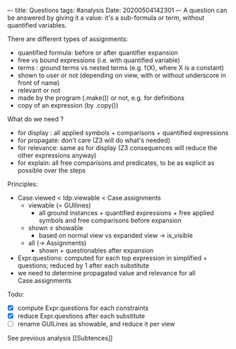 –-
title: Questions
tags: #analysis
Date: 20200504142301
–-
A question can be answered by giving it a value: it's a sub-formula or term, without quantified variables.

There are different types of assignments:
* quantified formula: before or after quantifier expansion
* free vs bound expressions (i.e. with quantified variable)
* terms : ground terms vs nested terms (e.g. f(X), where X is a constant) 
* shown to user or not (depending on view, with or without underscore in front of name)
* relevant or not
* made by the program (.make()) or not, e.g. for definitions
* copy of an expression (by .copy())

What do we need ?
* for display : all applied symbols + comparisons + quantified expressions
* for propagate: don't care (Z3 will do what's needed)
* for relevance: same as for display (Z3 consequences will reduce the other expressions anyway)
* for explain: all free comparisons and predicates, to be as explicit as possible over the steps

Principles:
* Case.viewed < Idp.viewable < Case.assignments
    * viewable (= GUIlines)
        * all ground instances + quantified expressions + free applied symbols and free comparisons before expansion
    * shown ≤ showable
        * based on normal view vs expanded view → is_visible
    * all (→ Assignments)
        * shown + questionables after expansion
* Expr.questions: computed for each top expression in simplified + questions; reduced by 1 after each substitute
* we need to determine propagated value and relevance for all Case.assignments

Todo:
- [x] compute Expr.questions for each constraints
- [x] reduce Expr.questions after each substitute
- [ ] rename GUILines as showable, and reduce it per view

See previous analysis [[Subtences]] 